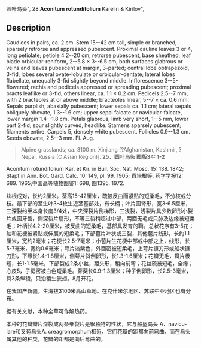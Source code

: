 圆叶乌头",
28.**Aconitum rotundifolium** Karelin & Kirilov",

## Description
Caudices in pairs, ca. 2 cm. Stem 15--42 cm tall, simple or branched, sparsely retrorse and appressed pubescent. Proximal cauline leaves 3 or 4, long petiolate; petiole 4.2--20 cm, retrorse pubescent, base sheathed; leaf blade orbicular-reniform, 2--5.8 × 3--6.5 cm, both surfaces glabrous or veins and leaves pubescent at margin, 3-parted; central lobe obtrapezoid, 3-fid, lobes several ovate-lobulate or orbicular-dentate; lateral lobes flabellate, unequally 3-fid slightly beyond middle. Inflorescence 3--5-flowered; rachis and pedicels appressed or spreading pubescent; proximal bracts leaflike or 3-fid, others linear, ca. 1.1 × 0.2 cm. Pedicels 2.5--7 mm, with 2 bracteoles at or above middle; bracteoles linear, 5--7 × ca. 0.6 mm. Sepals purplish, abaxially pubescent; lower sepals ca. 1.1 cm; lateral sepals obliquely obovate, 1.3--1.6 cm; upper sepal falcate or navicular-falcate, lower margin 1.4--1.8 cm. Petals glabrous; limb very short, 1--5 mm, lower part 2-fid; spur slightly curved, headlike. Stamens sparsely pubescent; filaments entire. Carpels 5, densely white pubescent. Follicles 0.9--1.3 cm. Seeds obovate, 2.5--3 mm. Fl. Aug.

> Alpine grasslands; ca. 3100 m. Xinjiang [?Afghanistan, Kashmir, ?Nepal, Russia (C Asian Region)].
**25．圆叶乌头 图版34: 1-2**

Aconitum rotundifolium Kar. et Kir. in Bull. Soc. Nat. Mosc. 15: 138. 1842; Stapf in Ann. Bot. Gard. Calc. 10: 149, pl. 99. 1905; 肖培根等, 药学学报12: 689. 1965;中国高等植物图鉴1: 698, 图1395. 1972.

块根成对，长约2厘米。茎高15-42厘米，疏被反曲而紧贴的短柔毛，不分枝或分枝。最下部的茎生叶3-4枚生近茎基部处，有长柄；叶片圆肾形，宽3-6.5厘米，三深裂约至本身长度3/4处，中央深裂片倒梯形，三浅裂，浅裂片具少数卵形小裂片或圆牙齿，侧深裂片扇形，不等三裂稍超过中部，两面无毛或只脉及边缘被短柔毛；叶柄长4.2-20厘米，被反曲的短柔毛，基部具发育的鞘。总状花序有3-5花；轴和花梗被紧贴或伸展的短柔毛；下部苞片叶状或三裂，其他苞片线形，长约1.1厘米，宽约2毫米；花梗长2.5-7毫米；小苞片生花梗中部或中部之上，线形，长5-7毫米，宽约0.6毫米；萼片淡紫色，外面密被短柔毛，上萼片镰刀形或船状镰刀形，下缘长1.4-1.8厘米，侧萼片斜倒卵形，长1.3-1.6厘米；花瓣无毛，瓣片极短，长1-1.5毫米，下部裂成2条小丝，距头形，稍向前弯；花丝疏被短毛，全缘；心皮5，子房密被白色短柔毛。蓇葖长0.9-1.3厘米；种子倒卵形，长2.5-3毫米，具3条纵稜，只沿稜生狭翅。8月开花。

在我国产新疆。生海拔3100米高山草地。在克什米尔地区、苏联中亚地区也有分布。

据有关文献，本种全草可作解热药。

本种的花瓣瓣片深裂成两条细裂片是很独特的性状，它与船盔乌头 A．navicu- lare和叉苞乌头A. creagromorphum相近，它们花瓣的距都向前弯曲，而在乌头属其他的种类，花瓣的距都是向后弯曲的。
